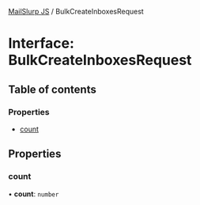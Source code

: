 [MailSlurp JS](../README.md) / BulkCreateInboxesRequest

# Interface: BulkCreateInboxesRequest

## Table of contents

### Properties

- [count](BulkCreateInboxesRequest.md#count)

## Properties

### count

• **count**: `number`
